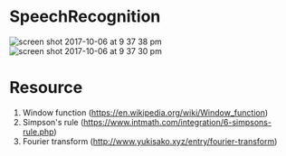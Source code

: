 # SpeechRecognition
![screen shot 2017-10-06 at 9 37 38 pm](https://user-images.githubusercontent.com/21322866/31304764-99f625b4-aade-11e7-80b1-e078f5e54a0d.png)
![screen shot 2017-10-06 at 9 37 30 pm](https://user-images.githubusercontent.com/21322866/31304763-99f2056a-aade-11e7-993a-4ac1b39ad2f0.png)

# Resource
1. Window function (https://en.wikipedia.org/wiki/Window_function)
2. Simpson's rule (https://www.intmath.com/integration/6-simpsons-rule.php)
3. Fourier transform (http://www.yukisako.xyz/entry/fourier-transform)
